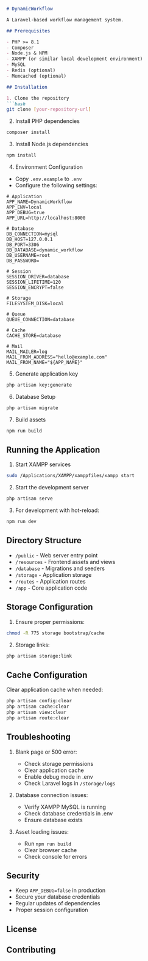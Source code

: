 

```markdown:/Applications/XAMPP/xamppfiles/htdocs/DynamicWorkflow/README.md
# DynamicWorkflow

A Laravel-based workflow management system.

## Prerequisites

- PHP >= 8.1
- Composer
- Node.js & NPM
- XAMPP (or similar local development environment)
- MySQL
- Redis (optional)
- Memcached (optional)

## Installation

1. Clone the repository
```bash
git clone [your-repository-url]
```

2. Install PHP dependencies
```bash
composer install
```

3. Install Node.js dependencies
```bash
npm install
```

4. Environment Configuration
- Copy `.env.example` to `.env`
- Configure the following settings:

```env
# Application
APP_NAME=DynamicWorkflow
APP_ENV=local
APP_DEBUG=true
APP_URL=http://localhost:8000

# Database
DB_CONNECTION=mysql
DB_HOST=127.0.0.1
DB_PORT=3306
DB_DATABASE=dynamic_workflow
DB_USERNAME=root
DB_PASSWORD=

# Session
SESSION_DRIVER=database
SESSION_LIFETIME=120
SESSION_ENCRYPT=false

# Storage
FILESYSTEM_DISK=local

# Queue
QUEUE_CONNECTION=database

# Cache
CACHE_STORE=database

# Mail
MAIL_MAILER=log
MAIL_FROM_ADDRESS="hello@example.com"
MAIL_FROM_NAME="${APP_NAME}"
```

5. Generate application key
```bash
php artisan key:generate
```

6. Database Setup
```bash
php artisan migrate
```

7. Build assets
```bash
npm run build
```

## Running the Application

1. Start XAMPP services
```bash
sudo /Applications/XAMPP/xamppfiles/xampp start
```

2. Start the development server
```bash
php artisan serve
```

3. For development with hot-reload:
```bash
npm run dev
```

## Directory Structure

- `/public` - Web server entry point
- `/resources` - Frontend assets and views
- `/database` - Migrations and seeders
- `/storage` - Application storage
- `/routes` - Application routes
- `/app` - Core application code

## Storage Configuration

1. Ensure proper permissions:
```bash
chmod -R 775 storage bootstrap/cache
```

2. Storage links:
```bash
php artisan storage:link
```

## Cache Configuration

Clear application cache when needed:
```bash
php artisan config:clear
php artisan cache:clear
php artisan view:clear
php artisan route:clear
```

## Troubleshooting

1. Blank page or 500 error:
   - Check storage permissions
   - Clear application cache
   - Enable debug mode in .env
   - Check Laravel logs in `/storage/logs`

2. Database connection issues:
   - Verify XAMPP MySQL is running
   - Check database credentials in .env
   - Ensure database exists

3. Asset loading issues:
   - Run `npm run build`
   - Clear browser cache
   - Check console for errors

## Security

- Keep `APP_DEBUG=false` in production
- Secure your database credentials
- Regular updates of dependencies
- Proper session configuration

## License



## Contributing

```
